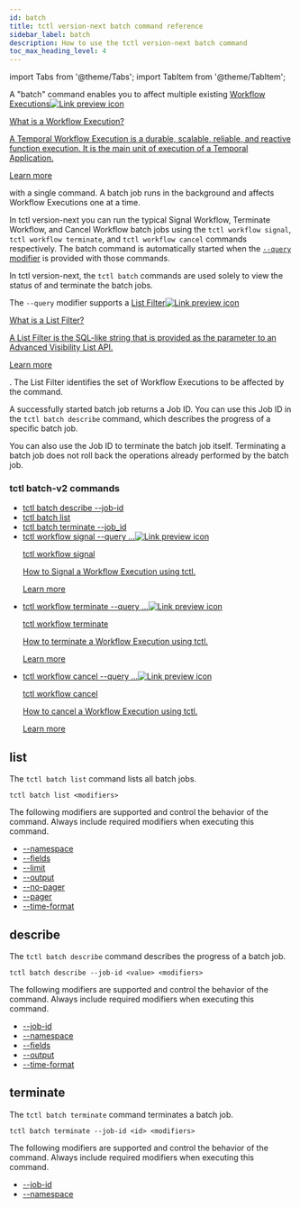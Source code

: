 ```yaml
---
id: batch
title: tctl version-next batch command reference
sidebar_label: batch
description: How to use the tctl version-next batch command
toc_max_heading_level: 4
---
```


<!-- THIS FILE IS GENERATED. DO NOT EDIT THIS FILE DIRECTLY -->

import Tabs from '@theme/Tabs';
import TabItem from '@theme/TabItem';

A "batch" command enables you to affect multiple existing <a class="tdlp" href="/workflows#workflow-execution">Workflow Executions<span class="tdlpiw"><img src="/img/link-preview-icon.svg" alt="Link preview icon" /></span><div class="tdlpc"><p class="tdlppt">What is a Workflow Execution?</p><p class="tdlppd">A Temporal Workflow Execution is a durable, scalable, reliable, and reactive function execution. It is the main unit of execution of a Temporal Application.</p><p class="tdlplm"><a class="tdlplma" href="/workflows#workflow-execution">Learn more</a></p></div></a> with a single command.
A batch job runs in the background and affects Workflow Executions one at a time.

In tctl version-next you can run the typical Signal Workflow, Terminate Workflow, and Cancel Workflow batch jobs using the `tctl workflow signal`, `tctl workflow terminate`, and `tctl workflow cancel` commands respectively.
The batch command is automatically started when the [`--query` modifier](/tctl-next/modifiers#--query) is provided with those commands.

In tctl version-next, the `tctl batch` commands are used solely to view the status of and terminate the batch jobs.

The `--query` modifier supports a <a class="tdlp" href="/visibility#list-filter">List Filter<span class="tdlpiw"><img src="/img/link-preview-icon.svg" alt="Link preview icon" /></span><div class="tdlpc"><p class="tdlppt">What is a List Filter?</p><p class="tdlppd">A List Filter is the SQL-like string that is provided as the parameter to an Advanced Visibility List API.</p><p class="tdlplm"><a class="tdlplma" href="/visibility#list-filter">Learn more</a></p></div></a>.
The List Filter identifies the set of Workflow Executions to be affected by the command.

A successfully started batch job returns a Job ID.
You can use this Job ID in the `tctl batch describe` command, which describes the progress of a specific batch job.

You can also use the Job ID to terminate the batch job itself.
Terminating a batch job does not roll back the operations already performed by the batch job.

### tctl batch-v2 commands

- [tctl batch describe --job-id](/tctl-next/batch#describe)
- [tctl batch list](/tctl-next/batch#list)
- [tctl batch terminate --job_id](/tctl-next/batch#terminate)
- <a class="tdlp" href="/tctl-next/workflow#signal">tctl workflow signal --query ...<span class="tdlpiw"><img src="/img/link-preview-icon.svg" alt="Link preview icon" /></span><div class="tdlpc"><p class="tdlppt">tctl workflow signal</p><p class="tdlppd">How to Signal a Workflow Execution using tctl.</p><p class="tdlplm"><a class="tdlplma" href="/tctl-next/workflow#signal">Learn more</a></p></div></a>
- <a class="tdlp" href="/tctl-next/workflow#terminate">tctl workflow terminate --query ...<span class="tdlpiw"><img src="/img/link-preview-icon.svg" alt="Link preview icon" /></span><div class="tdlpc"><p class="tdlppt">tctl workflow terminate</p><p class="tdlppd">How to terminate a Workflow Execution using tctl.</p><p class="tdlplm"><a class="tdlplma" href="/tctl-next/workflow#terminate">Learn more</a></p></div></a>
- <a class="tdlp" href="/tctl-next/workflow#cancel">tctl workflow cancel --query ...<span class="tdlpiw"><img src="/img/link-preview-icon.svg" alt="Link preview icon" /></span><div class="tdlpc"><p class="tdlppt">tctl workflow cancel</p><p class="tdlppd">How to cancel a Workflow Execution using tctl.</p><p class="tdlplm"><a class="tdlplma" href="/tctl-next/workflow#cancel">Learn more</a></p></div></a>

## list

The `tctl batch list` command lists all batch jobs.

`tctl batch list <modifiers>`

The following modifiers are supported and control the behavior of the command.
Always include required modifiers when executing this command.

- [--namespace](/tctl-next/modifiers#--namespace)
- [--fields](/tctl-next/modifiers#--fields)
- [--limit](/tctl-next/modifiers#--limit)
- [--output](/tctl-next/modifiers#--output)
- [--no-pager](/tctl-next/modifiers#--no-pager)
- [--pager](/tctl-next/modifiers#--pager)
- [--time-format](/tctl-next/modifiers#--time-format)

## describe

The `tctl batch describe` command describes the progress of a batch job.

`tctl batch describe --job-id <value> <modifiers>`

The following modifiers are supported and control the behavior of the command.
Always include required modifiers when executing this command.

- [--job-id](/tctl-next/modifiers#--job-id)
- [--namespace](/tctl-next/modifiers#--namespace)
- [--fields](/tctl-next/modifiers#--fields)
- [--output](/tctl-next/modifiers#--output)
- [--time-format](/tctl-next/modifiers#--time-format)

## terminate

The `tctl batch terminate` command terminates a batch job.

`tctl batch terminate --job-id <id> <modifiers>`

The following modifiers are supported and control the behavior of the command.
Always include required modifiers when executing this command.

- [--job-id](/tctl-next/modifiers#--job-id)
- [--namespace](/tctl-next/modifiers#--namespace)

